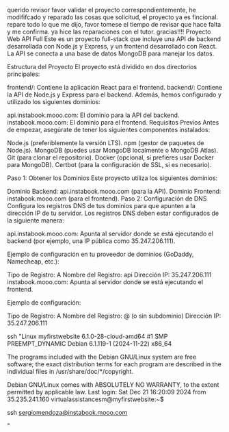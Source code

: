 querido revisor favor validar el proyecto correspondientemente, he modififcado y reparado las cosas que solicitud, el proyecto ya es fincional. repare todo lo que me dijo, favor tomese el tiempo de revisar que hace falta y me confirma. ya hice las reparaciones con el tutor. gracias!!!!
Proyecto Web API Full
Este es un proyecto full-stack que incluye una API de backend desarrollada con Node.js y Express, y un frontend desarrollado con React. La API se conecta a una base de datos MongoDB para manejar los datos.

Estructura del Proyecto
El proyecto está dividido en dos directorios principales:

frontend/: Contiene la aplicación React para el frontend.
backend/: Contiene la API de Node.js y Express para el backend.
Además, hemos configurado y utilizado los siguientes dominios:

api.instabook.mooo.com: El dominio para la API del backend.
instabook.mooo.com: El dominio para el frontend.
Requisitos Previos
Antes de empezar, asegúrate de tener los siguientes componentes instalados:

Node.js (preferiblemente la versión LTS).
npm (gestor de paquetes de Node.js).
MongoDB (puedes usar MongoDB localmente o MongoDB Atlas).
Git (para clonar el repositorio).
Docker (opcional, si prefieres usar Docker para MongoDB).
Certbot (para la configuración de SSL, si es necesario).

Paso 1: Obtener los Dominios
Este proyecto utiliza los siguientes dominios:

Dominio Backend: api.instabook.mooo.com (para la API).
Dominio Frontend: instabook.mooo.com (para el frontend).
Paso 2: Configuración de DNS
Configura los registros DNS de tus dominios para que apunten a la dirección IP de tu servidor. Los registros DNS deben estar configurados de la siguiente manera:

api.instabook.mooo.com: Apunta al servidor donde se está ejecutando el backend (por ejemplo, una IP pública como 35.247.206.111).

Ejemplo de configuración en tu proveedor de dominios (GoDaddy, Namecheap, etc.):

Tipo de Registro: A
Nombre del Registro: api
Dirección IP: 35.247.206.111
instabook.mooo.com: Apunta al servidor donde se está ejecutando el frontend.

Ejemplo de configuración:

Tipo de Registro: A
Nombre del Registro: @ (o sin subdominio)
Dirección IP: 35.247.206.111

ssh "Linux myfirstwebsite 6.1.0-28-cloud-amd64 #1 SMP PREEMPT_DYNAMIC Debian 6.1.119-1 (2024-11-22) x86_64

The programs included with the Debian GNU/Linux system are free software;
the exact distribution terms for each program are described in the
individual files in /usr/share/doc/*/copyright.

Debian GNU/Linux comes with ABSOLUTELY NO WARRANTY, to the extent
permitted by applicable law.
Last login: Sat Dec 21 16:20:09 2024 from 35.235.241.160
virtualassistancesm@myfirstwebsite:~$ 




ssh sergiomendoza@instabook.mooo.com





"



